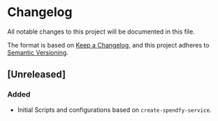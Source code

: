 # Changelog

All notable changes to this project will be documented in this file.

The format is based on [Keep a Changelog](https://keepachangelog.com/en/1.0.0/),
and this project adheres to [Semantic Versioning](https://semver.org/spec/v2.0.0.html).

## [Unreleased]

### Added

- Initial Scripts and configurations based on `create-spendfy-service`.

<!-- [unreleased]: https://github.com/olivierlacan/keep-a-changelog/compare/v0.0.1-alpha...HEAD
[0.0.2]: https://github.com/olivierlacan/keep-a-changelog/compare/v0.0.1...v0.0.2 -->
